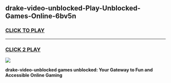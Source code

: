 
## drake-video-unblocked-Play-Unblocked-Games-Online-6bv5n
<h3>
<a href="https://premium76.site?title=drake-video-unblocked&ref=25A">CLICK TO PLAY</a></h3>
<hr>

<h3>
<a href="https://premium76.site?title=drake-video-unblocked&ref=25A">CLICK 2 PLAY</a>
  
</h3>

<a href="https://premium76.site?title=drake-video-unblocked&ref=25A"><img src="https://clearcache.store/games.png"></a>


**drake-video-unblocked games unblocked: Your Gateway to Fun and Accessible Online Gaming**
